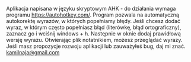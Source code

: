 Aplikacja napisana w języku skryptowym AHK - do działania wymaga programu https://autohotkey.com/. 
Program pozwala na automatyczną autokorektę wyrazów, w których popełniamy błędy. Jeśli chcesz dodać wyraz, w którym często popełniasz błąd (literówkę, błąd ortograficzny), zaznacz go i wciśnij windows + h. Następnie w oknie dodaj prawidłową wersję wyrazu. Otwierając plik notatnikiem, możesz przeglądać wyrazy. 
Jeśli masz propozycje rozwoju aplikacji lub zauważyłeś bug, daj mi znać.
kamilnaja@gmail.com
